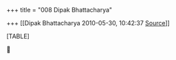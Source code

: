 +++
title = "008 Dipak Bhattacharya"

+++
[[Dipak Bhattacharya	2010-05-30, 10:42:37 [Source](https://groups.google.com/g/bvparishat/c/7lHtyMD7pEc)]]



[TABLE]



